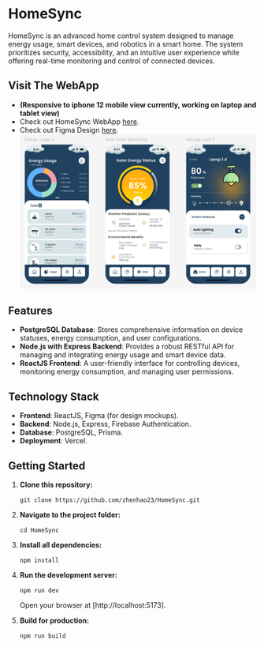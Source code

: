# HomeSync

HomeSync is an advanced home control system designed to manage energy usage, smart devices, and robotics in a smart home. The system prioritizes security, accessibility, and an intuitive user experience while offering real-time monitoring and control of connected devices.

## Visit The WebApp 
- **(Responsive to iphone 12 mobile view currently, working on laptop and tablet view)**
- Check out HomeSync WebApp [here](https://home-sync-pi.vercel.app/).
- Check out Figma Design [here](https://www.figma.com/design/W3FPejD6VRh1GWy3pmzwC1/HomeSync?node-id=0-1&t=w9eVRHdZmQbCFdXo-1).
![HomeSync Screenshot](src/assets/HomeSync_Screenshot.png)

## Features
- **PostgreSQL Database**: Stores comprehensive information on device statuses, energy consumption, and user configurations.
- **Node.js with Express Backend**: Provides a robust RESTful API for managing and integrating energy usage and smart device data.
- **ReactJS Frontend**: A user-friendly interface for controlling devices, monitoring energy consumption, and managing user permissions.

## Technology Stack
- **Frontend**: ReactJS, Figma (for design mockups).
- **Backend**: Node.js, Express, Firebase Authentication.
- **Database**: PostgreSQL, Prisma.
- **Deployment**: Vercel.


## Getting Started

1. **Clone this repository:**

   ```
   git clone https://github.com/zhenhao23/HomeSync.git
   ```

2. **Navigate to the project folder:**

   ```
   cd HomeSync
   ```

3. **Install all dependencies:**

   ```
   npm install
   ```

4. **Run the development server:**

   ```
   npm run dev
   ```

   Open your browser at [http://localhost:5173].

5. **Build for production:**

   ```
   npm run build
   ```
